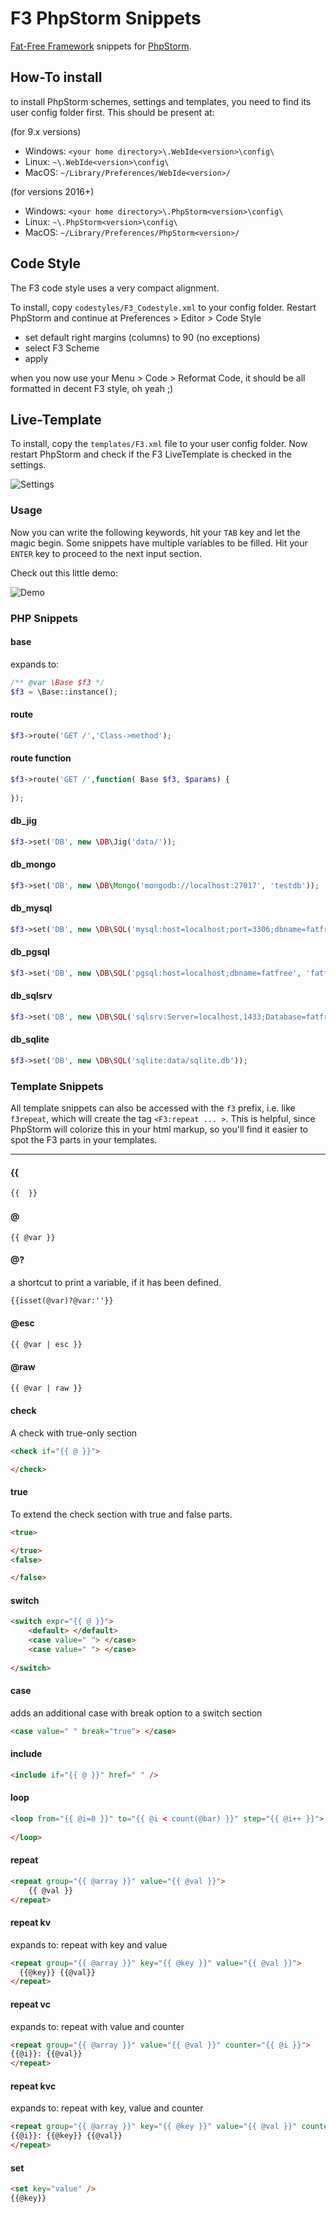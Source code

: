 # F3 PhpStorm Snippets


[Fat-Free Framework](https://github.com/bcosca/fatfree) snippets for [PhpStorm](http://www.jetbrains.com/phpstorm/).

## How-To install
to install PhpStorm schemes, settings and templates, you need to find its user config folder first. This should be present at:

(for 9.x versions)
+ Windows: `<your home directory>\.WebIde<version>\config\`
+ Linux: `~\.WebIde<version>\config\`
+ MacOS: `~/Library/Preferences/WebIde<version>/`

(for versions 2016+)
+ Windows: `<your home directory>\.PhpStorm<version>\config\`
+ Linux: `~\.PhpStorm<version>\config\`
+ MacOS: `~/Library/Preferences/PhpStorm<version>/`


## Code Style

The F3 code style uses a very compact alignment. 

To install, copy `codestyles/F3_Codestyle.xml` to your config folder. Restart PhpStorm and continue at Preferences > Editor > Code Style 

* set default right margins (columns) to 90 (no exceptions)
* select F3 Scheme
* apply
	
when you now use your Menu > Code > Reformat Code, it should be all formatted in decent F3 style, oh yeah ;)


## Live-Template

To install, copy the `templates/F3.xml` file to your user config folder.
Now restart PhpStorm and check if the F3 LiveTemplate is checked in the settings.

![Settings](https://dl.dropboxusercontent.com/u/3077539/_linked/F3-Snippets-Settings.jpg)


### Usage

Now you can write the following keywords, hit your `TAB` key and let the magic begin. Some snippets have multiple variables to be filled. Hit your `ENTER` key to proceed to the next input section.

Check out this little demo:

![Demo](https://dl.dropboxusercontent.com/u/3077539/_linked/F3-Snippets-Demo.gif)


### PHP Snippets

#### base

expands to:

``` php
/** @var \Base $f3 */
$f3 = \Base::instance();
```


#### route

``` php
$f3->route('GET /','Class->method');
```

#### route function

``` php
$f3->route('GET /',function( Base $f3, $params) {
    
});
```

#### db_jig

``` php
$f3->set('DB', new \DB\Jig('data/'));
```

#### db_mongo

``` php
$f3->set('DB', new \DB\Mongo('mongodb://localhost:27017', 'testdb'));
```

#### db_mysql

``` php
$f3->set('DB', new \DB\SQL('mysql:host=localhost;port=3306;dbname=fatfree', 'fatfree', 'fatfree'));
```

#### db_pgsql

``` php
$f3->set('DB', new \DB\SQL('pgsql:host=localhost;dbname=fatfree', 'fatfree', 'fatfree'));
```

#### db_sqlsrv

``` php
$f3->set('DB', new \DB\SQL('sqlsrv:Server=localhost,1433;Database=fatfree', 'fatfree', ''));
```

#### db_sqlite

``` php
$f3->set('DB', new \DB\SQL('sqlite:data/sqlite.db'));
```


### Template Snippets

All template snippets can also be accessed with the `f3` prefix, i.e. like `f3repeat`, which will create the tag `<F3:repeat ... >`. This is helpful, since PhpStorm will colorize this in your html markup, so you'll find it easier to spot the F3 parts in your templates.

---

#### {{

``` html
{{  }}
```

#### @

``` html
{{ @var }}
```

#### @?

a shortcut to print a variable, if it has been defined.

``` html
{{isset(@var)?@var:''}}
```

#### @esc

``` html
{{ @var | esc }}
```


#### @raw

``` html
{{ @var | raw }}
```


#### check

A check with true-only section

``` html
<check if="{{ @ }}">

</check>
```

#### true

To extend the check section with true and false parts.

``` html
<true>

</true>
<false>

</false>
```

#### switch

``` html
<switch expr="{{ @ }}">
    <default> </default>
    <case value=" "> </case>
    <case value=" "> </case>
    
</switch>
```

#### case

adds an additional case with break option to a switch section

``` html
<case value=" " break="true"> </case>
```

#### include

``` html
<include if="{{ @ }}" href=" " />
```


#### loop

``` html
<loop from="{{ @i=0 }}" to="{{ @i < count(@bar) }}" step="{{ @i++ }}">
        	
</loop>
```

#### repeat

``` html
<repeat group="{{ @array }}" value="{{ @val }}">
    {{ @val }}
</repeat>
```

#### repeat kv

expands to: repeat with key and value

``` html
<repeat group="{{ @array }}" key="{{ @key }}" value="{{ @val }}">
  {{@key}} {{@val}}
</repeat>
```

#### repeat vc

expands to: repeat with value and counter

``` html
<repeat group="{{ @array }}" value="{{ @val }}" counter="{{ @i }}">
{{@i}}: {{@val}}
</repeat>
```

#### repeat kvc

expands to: repeat with key, value and counter

``` html
<repeat group="{{ @array }}" key="{{ @key }}" value="{{ @val }}" counter="{{ @i }}">
{{@i}}: {{@key}} {{@val}}
</repeat>
```

#### set

``` html
<set key="value" />
{{@key}}
```


